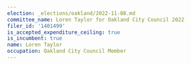 ```yaml
---
election: _elections/oakland/2022-11-08.md
committee_name: Loren Taylor for Oakland City Council 2022
filer_id: '1401499'
is_accepted_expenditure_ceiling: true
is_incumbent: true
name: Loren Taylor
occupation: Oakland City Council Member
---
```

